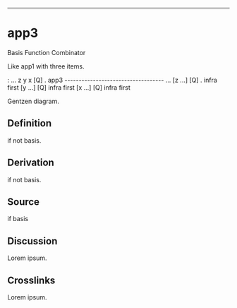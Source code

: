 ------------------------------------------------------------------------

# app3

Basis Function Combinator

Like app1 with three items.

:   ... z y x [Q] . app3
        -----------------------------------
        ... [z ...] [Q] . infra first
          [y ...] [Q]   infra first
          [x ...] [Q]   infra first

Gentzen diagram.

## Definition

if not basis.

## Derivation

if not basis.

## Source

if basis

## Discussion

Lorem ipsum.

## Crosslinks

Lorem ipsum.
